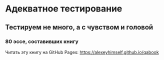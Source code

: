 # Адекватное тестирование
## Тестируем не много, а с чувством и головой
### 80 эссе, составивших книгу

Читать эту книгу на GitHub Pages: https://alexeyhimself.github.io/qabook